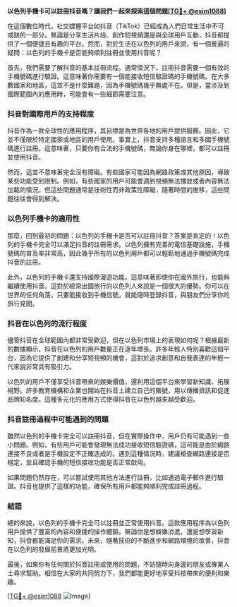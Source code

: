 **以色列手機卡可以註冊抖音嗎？讓我們一起來探索這個問題[[TG💪+ @esim1088](https://t.me/s/esim1088)]**

在這個數位時代，社交媒體平台如抖音（TikTok）已經成為人們日常生活中不可或缺的一部分。無論是分享生活片段、創作短視頻還是與全球用戶互動，抖音都提供了一個便捷且有趣的平台。然而，對於生活在以色列的用戶來說，有一個普遍的疑問：以色列的手機卡是否能夠順利註冊並使用抖音呢？

首先，我們需要了解抖音的基本註冊流程。通常情況下，註冊抖音需要一個有效的手機號碼進行驗證。這意味著你需要有一個能接收短信驗證碼的手機號碼。在大多數國家和地區，這並不是什麼難題，因為手機號碼幾乎無處不在。但是，當涉及到國際範圍內的應用時，可能會有一些細節需要注意。

### 抖音對國際用戶的支持程度

抖音作為一款全球性的應用程序，其目標是為世界各地的用戶提供服務。因此，它並不僅限於特定國家或地區的用戶使用。事實上，抖音支持多種語言和多國手機號碼進行註冊。這意味著，只要你有合法的手機號碼，無論你身在哪裡，都可以註冊並使用抖音。

然而，這並不意味著完全沒有障礙。有些國家可能因為網路政策或其他原因，導致某些功能受到限制。例如，有些國家的用戶可能會遇到視頻無法播放或者內容無法加載的情況。但這些問題通常是技術性而非政策性障礙，隨著時間的推移，這些問題往往會得到解決。

### 以色列手機卡的適用性

那麼，回到最初的問題：以色列的手機卡是否可以註冊抖音？答案是肯定的！以色列的手機卡完全可以滿足抖音的註冊需求。以色列擁有完善的電信基礎設施，手機號碼的普及率非常高，因此幾乎所有的以色列用戶都可以輕鬆地通過手機號碼完成抖音的註冊。

此外，以色列的手機卡還支持國際漫遊功能，這意味著即使你在國外旅行，也能夠繼續使用抖音。這對於經常出國旅行的以色列人來說是一個很大的優勢。你可以在世界的任何角落，只要能接收到手機信號，就能隨時登錄抖音，與朋友們分享你的旅行見聞。

### 抖音在以色列的流行程度

儘管抖音在全球範圍內都非常受歡迎，但在以色列市場上的表現如何呢？根據最新的數據顯示，抖音在以色列的用戶數量正在逐年增長。許多年輕人特別喜歡這個平台，因為它提供了創建和分享短視頻的機會，這對於追求創意和自我表達的年輕一代來說非常具有吸引力。

以色列的用戶不僅享受抖音帶來的娛樂價值，還利用這個平台來學習新知識、拓展視野。許多教育機構和企業也開始在抖音上建立自己的賬號，用以傳播資訊和促進品牌知名度。這種多元化的應用方式使得抖音在以色列越來越受歡迎。

### 抖音註冊過程中可能遇到的問題

雖然以色列的手機卡完全可以註冊抖音，但在實際操作中，用戶仍有可能遇到一些小問題。例如，有些用戶可能會發現無法成功接收短信驗證碼，這可能是由於網路連接不良或者是手機設定不正確造成的。遇到這種情況時，建議檢查網路連接是否穩定，並且確認手機的短信接收功能是否正常啟用。

如果問題仍然存在，可以嘗試使用其他方法進行註冊，比如通過電子郵件進行驗證。抖音也提供了這樣的功能，確保所有用戶都能夠順利完成註冊過程。

### 結語

總的來說，以色列的手機卡完全可以註冊並正常使用抖音。這款應用程序為以色列用戶提供了豐富的內容和便捷的操作體驗。無論你是想娛樂消遣，還是想學習新知，抖音都能滿足你的需求。未來，隨著技術的不斷進步和網路環境的改善，抖音在以色列的發展前景將更加光明。

最後，如果你有任何關於抖音註冊或使用的問題，不妨隨時向身邊的朋友或專業人士尋求幫助。相信在大家的共同努力下，我們都能更好地享受科技帶來的便利和樂趣。

[[TG💪+ @esim1088](https://t.me/s/esim1088) ![Image](https://i.postimg.cc/4NQfJmqS/Snipaste-2025-05-13-00-14-12.png)]